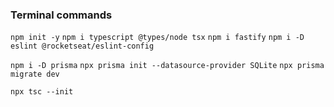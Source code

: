 ### Terminal commands

`npm init -y`
`npm i typescript @types/node tsx`
`npm i fastify`
`npm i -D eslint @rocketseat/eslint-config`

`npm i -D prisma`
`npx prisma init --datasource-provider SQLite`
`npx prisma migrate dev`

`npx tsc --init`